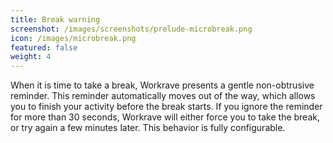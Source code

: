 ```yaml
---
title: Break warning
screenshot: /images/screenshots/prelude-microbreak.png
icon: /images/microbreak.png
featured: false
weight: 4
---
```

When it is time to take a break, Workrave presents a gentle non-obtrusive reminder.
This reminder automatically moves out of the way, which allows you to finish your activity before the break starts.
If you ignore the reminder for more than 30 seconds, Workrave will either force you to take the break, or try again a few minutes later.
This behavior is fully configurable.
